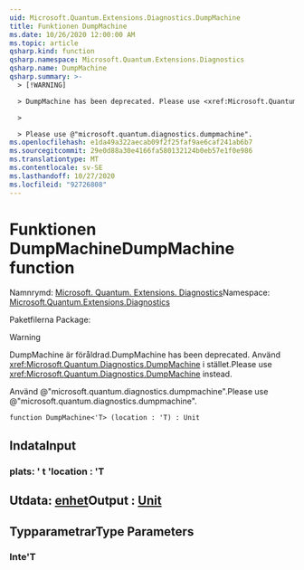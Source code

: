 ```yaml
---
uid: Microsoft.Quantum.Extensions.Diagnostics.DumpMachine
title: Funktionen DumpMachine
ms.date: 10/26/2020 12:00:00 AM
ms.topic: article
qsharp.kind: function
qsharp.namespace: Microsoft.Quantum.Extensions.Diagnostics
qsharp.name: DumpMachine
qsharp.summary: >-
  > [!WARNING]

  > DumpMachine has been deprecated. Please use <xref:Microsoft.Quantum.Diagnostics.DumpMachine> instead.

  >

  > Please use @"microsoft.quantum.diagnostics.dumpmachine".
ms.openlocfilehash: e1da49a322aecab09f2f25faf9ae6caf241ab6b7
ms.sourcegitcommit: 29e0d88a30e4166fa580132124b0eb57e1f0e986
ms.translationtype: MT
ms.contentlocale: sv-SE
ms.lasthandoff: 10/27/2020
ms.locfileid: "92726808"
---
```

# <a name="dumpmachine-function"></a><span data-ttu-id="dc3fb-102">Funktionen DumpMachine</span><span class="sxs-lookup"><span data-stu-id="dc3fb-102">DumpMachine function</span></span>

<span data-ttu-id="dc3fb-103">Namnrymd: [Microsoft. Quantum. Extensions. Diagnostics](xref:Microsoft.Quantum.Extensions.Diagnostics)</span><span class="sxs-lookup"><span data-stu-id="dc3fb-103">Namespace: [Microsoft.Quantum.Extensions.Diagnostics](xref:Microsoft.Quantum.Extensions.Diagnostics)</span></span>

<span data-ttu-id="dc3fb-104">Paketfilerna [](https://nuget.org/packages/)</span><span class="sxs-lookup"><span data-stu-id="dc3fb-104">Package: [](https://nuget.org/packages/)</span></span>


> [!WARNING]
> <span data-ttu-id="dc3fb-105">DumpMachine är föråldrad.</span><span class="sxs-lookup"><span data-stu-id="dc3fb-105">DumpMachine has been deprecated.</span></span> <span data-ttu-id="dc3fb-106">Använd <xref:Microsoft.Quantum.Diagnostics.DumpMachine> i stället.</span><span class="sxs-lookup"><span data-stu-id="dc3fb-106">Please use <xref:Microsoft.Quantum.Diagnostics.DumpMachine> instead.</span></span>
>
> <span data-ttu-id="dc3fb-107">Använd @"microsoft.quantum.diagnostics.dumpmachine".</span><span class="sxs-lookup"><span data-stu-id="dc3fb-107">Please use @"microsoft.quantum.diagnostics.dumpmachine".</span></span>



```qsharp
function DumpMachine<'T> (location : 'T) : Unit
```


## <a name="input"></a><span data-ttu-id="dc3fb-108">Indata</span><span class="sxs-lookup"><span data-stu-id="dc3fb-108">Input</span></span>

### <a name="location--t"></a><span data-ttu-id="dc3fb-109">plats: ' t '</span><span class="sxs-lookup"><span data-stu-id="dc3fb-109">location : 'T</span></span>





## <a name="output--unit"></a><span data-ttu-id="dc3fb-110">Utdata: [enhet](xref:microsoft.quantum.lang-ref.unit)</span><span class="sxs-lookup"><span data-stu-id="dc3fb-110">Output : [Unit](xref:microsoft.quantum.lang-ref.unit)</span></span>



## <a name="type-parameters"></a><span data-ttu-id="dc3fb-111">Typparametrar</span><span class="sxs-lookup"><span data-stu-id="dc3fb-111">Type Parameters</span></span>

### <a name="t"></a><span data-ttu-id="dc3fb-112">Inte</span><span class="sxs-lookup"><span data-stu-id="dc3fb-112">'T</span></span>

